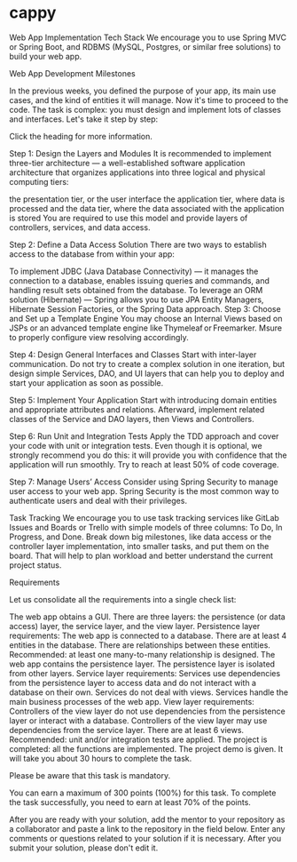 # cappy
Web App Implementation 
Tech Stack
We encourage you to use Spring MVC or Spring Boot, and RDBMS (MySQL, Postgres, or similar free solutions) to build your web app.

Web App Development Milestones

In the previous weeks, you defined the purpose of your app, its main use cases, and the kind of entities it will manage.
Now it's time to proceed to the code.
The task is complex: you must design and implement lots of classes and interfaces. Let's take it step by step:

Click the heading for more information.

 Step 1: Design the Layers and Modules
It is recommended to implement three-tier architecture — a well-established software application architecture that organizes applications into three logical and physical computing tiers:

the presentation tier, or the user interface
the application tier, where data is processed
and the data tier, where the data associated with the application is stored
You are required to use this model and provide layers of controllers, services, and data access.

 Step 2: Define a Data Access Solution
There are two ways to establish access to the database from within your app:

To implement JDBC (Java Database Connectivity) — it manages the connection to a database, enables issuing queries and commands, and handling result sets obtained from the database.
To leverage an ORM solution (Hibernate) — Spring allows you to use JPA Entity Managers, Hibernate Session Factories, or the Spring Data approach.
 Step 3: Choose and Set up a Template Engine
You may choose an Internal Views based on JSPs or an advanced template engine like Thymeleaf or Freemarker. Msure to properly configure view resolving accordingly. 

 Step 4: Design General Interfaces and Classes
Start with inter-layer communication. Do not try to create a complex solution in one iteration, but design simple Services, DAO, and UI layers that can help you to deploy and start your application as soon as possible.

 Step 5: Implement Your Application
Start with introducing domain entities and appropriate attributes and relations. Afterward, implement related classes of the Service and DAO layers, then Views and Controllers.

 Step 6: Run Unit and Integration Tests
Apply the TDD approach and cover your code with unit or integration tests. Even though it is optional, we strongly recommend you do this: it will provide you with confidence that the application will run smoothly. Try to reach at least 50% of code coverage.

 Step 7: Manage Users’ Access
Consider using Spring Security to manage user access to your web app. Spring Security is the most common way to authenticate users and deal with their privileges.

Task Tracking
We encourage you to use task tracking services like GitLab Issues and Boards or Trello with simple models of three columns: To Do, In Progress, and Done.
Break down big milestones, like data access or the controller layer implementation, into smaller tasks, and put them on the board. That will help to plan workload and better understand the current project status.

Requirements

Let us consolidate all the requirements into a single check list:

The web app obtains a GUI.
There are three layers: the persistence (or data access) layer, the service layer, and the view layer.
Persistence layer requirements:
The web app is connected to a database.
There are at least 4 entities in the database.
There are relationships between these entities.
Recommended: at least one many-to-many relationship is designed.
The web app contains the persistence layer.
The persistence layer is isolated from other layers.
Service layer requirements:
Services use dependencies from the persistence layer to access data and do not interact with a database on their own.
Services do not deal with views.
Services handle the main business processes of the web app.
View layer requirements:
Controllers of the view layer do not use dependencies from the persistence layer or interact with a database.
Controllers of the view layer may use dependencies from the service layer.
There are at least 6 views.
Recommended: unit and/or integration tests are applied.
The project is completed: all the functions are implemented.
The project demo is given.
It will take you about 30 hours to complete the task.

Please be aware that this task is mandatory.

You can earn a maximum of 300 points (100%) for this task. To complete the task successfully, you need to earn at least 70% of the points.

After you are ready with your solution, add the mentor to your repository as a collaborator and paste a link to the repository in the field below. Enter any comments or questions related to your solution if it is necessary. After you submit your solution, please don't edit it.
